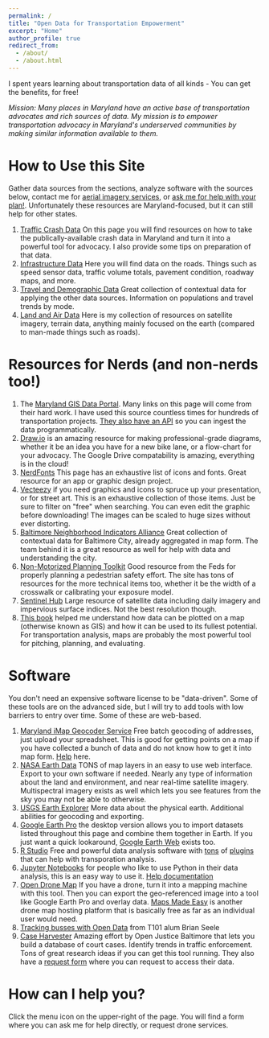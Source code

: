 ```yaml
---
permalink: /
title: "Open Data for Transportation Empowerment"
excerpt: "Home"
author_profile: true
redirect_from: 
  - /about/
  - /about.html
---
```


I spent years learning about transportation data of all kinds - You can get the benefits, for free! 

_Mission: Many places in Maryland have an active base of transportation advocates and rich sources of data. My mission is to empower transportation advocacy in Maryland's underserved communities by making similar information available to them._

How to Use this Site
======
Gather data sources from the sections, analyze software with the sources below, contact me for [aerial imagery services](https://dkt101.github.io/dkt101/drone/), or [ask me for help with your plan!](https://docs.google.com/forms/d/1HWaJJhJmVGQJ8LzUVhIjHAU0rnPqoPHOa7gtyRwOkM4/edit). Unfortunately these resources are Maryland-focused, but it can still help for other states. 
1. [Traffic Crash Data](https://dkt101.github.io/dkt101/markdown/) On this page you will find resources on how to take the publically-available crash data in Maryland and turn it into a powerful tool for advocacy. I also provide some tips on preparation of that data. 
1. [Infrastructure Data](https://dkt101.github.io/dkt101/infra/) Here you will find data on the roads. Things such as speed sensor data, traffic volume totals, pavement condition, roadway maps, and more. 
1. [Travel and Demographic Data](https://dkt101.github.io/dkt101/trav/) Great collection of contextual data for applying the other data sources. Information on populations and travel trends by mode.
1. [Land and Air Data](https://dkt101.github.io/dkt101/enviro/) Here is my collection of resources on satellite imagery, terrain data, anything mainly focused on the earth (compared to man-made things such as roads). 

Resources for Nerds (and non-nerds too!)
======
1. The [Maryland GIS Data Portal](https://data.imap.maryland.gov/). Many links on this page will come from their hard work. I have used this source countless times for hundreds of transportation projects. [They also have an API](https://geodata.md.gov/imap/rest/services) so you can ingest the data programmatically. 
1. [Draw.io](https://draw.io) is an amazing resource for making professional-grade diagrams, whether it be an idea you have for a new bike lane, or a flow-chart for your advocacy. The Google Drive compatability is amazing, everything is in the cloud!
1. [NerdFonts](https://www.nerdfonts.com/) This page has an exhaustive list of icons and fonts. Great resource for an app or graphic design project. 
1. [Vecteezy](https://www.vecteezy.com/) if you need graphics and icons to spruce up your presentation, or for street art. This is an exhaustive collection of those items. Just be sure to filter on "free" when searching. You can even edit the graphic before downloading! The images can be scaled to huge sizes without ever distorting. 
1. [Baltimore Neighborhood Indicators Alliance](https://bniajfi.org/) Great collection of contextual data for Baltimore City, already aggregated in map form. The team behind it is a great resource as well for help with data and understanding the city.
1. [Non-Motorized Planning Toolkit](https://safety.fhwa.dot.gov/local_rural/training/fhwasa010413/) Good resource from the Feds for properly planning a pedestrian safety effort. The site has tons of resources for the more technical items too, whether it be the width of a crosswalk or calibrating your exposure model.
1. [Sentinel Hub](https://github.com/academicpages/academicpages.github.io) Large resource of satellite data including daily imagery and impervious surface indices. Not the best resolution though.
1. [This book](https://www.spatialanalysisonline.com/HTML/index.html) helped me understand how data can be plotted on a map (otherwise known as GIS) and how it can be used to its fullest potential. For transportation analysis, maps are probably the most powerful tool for pitching, planning, and evaluating. 

Software
======
You don't need an expensive software license to be "data-driven". Some of these tools are on the advanced side, but I will try to add tools with low barriers to entry over time. Some of these are web-based.
1. [Maryland iMap Geocoder Service](https://geodata.md.gov/dist/) Free batch geocoding of addresses, just upload your spreadsheet. This is good for getting points on a map if you have collected a bunch of data and do not know how to get it into map form. [Help](https://imap.maryland.gov/Documents/Training/HowToUseMarylandCompositeLocatorInArcGISDesktop.pdf) here.
1. [NASA Earth Data](https://search.earthdata.nasa.gov/search) TONS of map layers in an easy to use web interface. Export to your own software if needed. Nearly any type of information about the land and environment, and near real-time satellite imagery. Multispectral imagery exists as well which lets you see features from the sky you may not be able to otherwise.  
1. [USGS Earth Explorer](https://earthexplorer.usgs.gov/) More data about the physical earth. Additional abilities for geocoding and exporting.  
1. [Google Earth Pro](https://github.com/academicpages/academicpages.github.io) the desktop version allows you to import datasets listed throughout this page and combine them together in Earth. If you just want a quick lookaround, [Google Earth Web](https://earth.google.com/web) exists too.  
1. [R Studio](https://rstudio.com/) Free and powerful data analysis software with [tons](https://cran.r-project.org/web/packages/stplanr/vignettes/stplanr-paper.html) of [plugins](https://github.com/Westat-Transportation/summarizeNHTS) that can help with transporation analysis.
1. [Jupyter Notebooks](https://jupyter.org/) for people who like to use Python in their data analysis, this is an easy way to use it. [Help documentation](https://jupyter.org/documentation)
1. [Open Drone Map](https://www.opendronemap.org/) If you have a drone, turn it into a mapping machine with this tool. Then you can export the geo-referenced image into a tool like Google Earth Pro and overlay data. [Maps Made Easy](https://www.mapsmadeeasy.com/) is another drone map hosting platform that is basically free as far as an individual user would need.
1. [Tracking busses with Open Data](https://github.com/cylussec/bustracking) from T101 alum Brian Seele
1. [Case Harvester](https://github.com/dismantl/CaseHarvester) Amazing effort by Open Justice Baltimore that lets you build a database of court cases. Identify trends in traffic enforcement. Tons of great research ideas if you can get this tool running. They also have a [request form](https://openjusticebaltimore.org/#contact) where you can request to access their data.   


How can I help you?
======
Click the menu icon on the upper-right of the page. You will find a form where you can ask me for help directly, or request drone services. 

